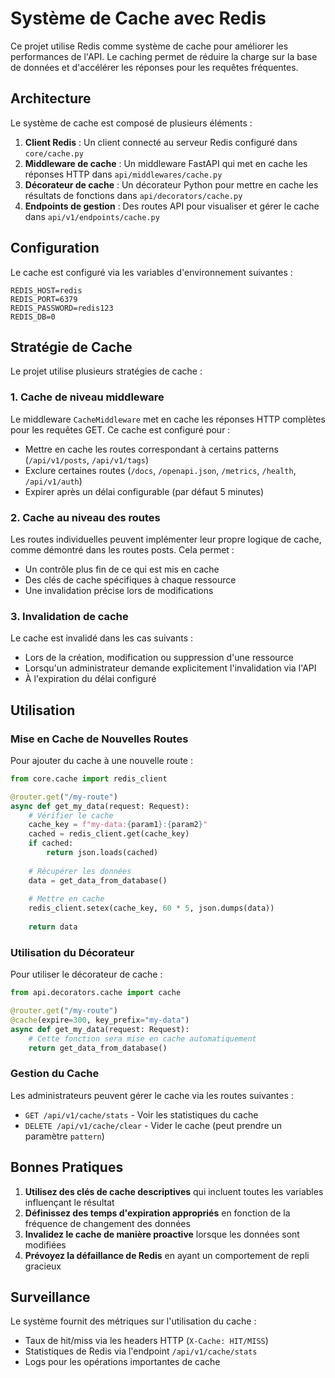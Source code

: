 # Système de Cache avec Redis

Ce projet utilise Redis comme système de cache pour améliorer les performances de l'API. Le caching permet de réduire la charge sur la base de données et d'accélérer les réponses pour les requêtes fréquentes.

## Architecture

Le système de cache est composé de plusieurs éléments :

1. **Client Redis** : Un client connecté au serveur Redis configuré dans `core/cache.py`
2. **Middleware de cache** : Un middleware FastAPI qui met en cache les réponses HTTP dans `api/middlewares/cache.py`
3. **Décorateur de cache** : Un décorateur Python pour mettre en cache les résultats de fonctions dans `api/decorators/cache.py`
4. **Endpoints de gestion** : Des routes API pour visualiser et gérer le cache dans `api/v1/endpoints/cache.py`

## Configuration

Le cache est configuré via les variables d'environnement suivantes :

```
REDIS_HOST=redis
REDIS_PORT=6379
REDIS_PASSWORD=redis123
REDIS_DB=0
```

## Stratégie de Cache

Le projet utilise plusieurs stratégies de cache :

### 1. Cache de niveau middleware

Le middleware `CacheMiddleware` met en cache les réponses HTTP complètes pour les requêtes GET. Ce cache est configuré pour :

- Mettre en cache les routes correspondant à certains patterns (`/api/v1/posts`, `/api/v1/tags`)
- Exclure certaines routes (`/docs`, `/openapi.json`, `/metrics`, `/health`, `/api/v1/auth`)
- Expirer après un délai configurable (par défaut 5 minutes)

### 2. Cache au niveau des routes

Les routes individuelles peuvent implémenter leur propre logique de cache, comme démontré dans les routes posts. Cela permet :

- Un contrôle plus fin de ce qui est mis en cache
- Des clés de cache spécifiques à chaque ressource
- Une invalidation précise lors de modifications

### 3. Invalidation de cache

Le cache est invalidé dans les cas suivants :

- Lors de la création, modification ou suppression d'une ressource
- Lorsqu'un administrateur demande explicitement l'invalidation via l'API
- À l'expiration du délai configuré

## Utilisation

### Mise en Cache de Nouvelles Routes

Pour ajouter du cache à une nouvelle route :

```python
from core.cache import redis_client

@router.get("/my-route")
async def get_my_data(request: Request):
    # Vérifier le cache
    cache_key = f"my-data:{param1}:{param2}"
    cached = redis_client.get(cache_key)
    if cached:
        return json.loads(cached)
    
    # Récupérer les données
    data = get_data_from_database()
    
    # Mettre en cache
    redis_client.setex(cache_key, 60 * 5, json.dumps(data))
    
    return data
```

### Utilisation du Décorateur

Pour utiliser le décorateur de cache :

```python
from api.decorators.cache import cache

@router.get("/my-route")
@cache(expire=300, key_prefix="my-data")
async def get_my_data(request: Request):
    # Cette fonction sera mise en cache automatiquement
    return get_data_from_database()
```

### Gestion du Cache

Les administrateurs peuvent gérer le cache via les routes suivantes :

- `GET /api/v1/cache/stats` - Voir les statistiques du cache
- `DELETE /api/v1/cache/clear` - Vider le cache (peut prendre un paramètre `pattern`)

## Bonnes Pratiques

1. **Utilisez des clés de cache descriptives** qui incluent toutes les variables influençant le résultat
2. **Définissez des temps d'expiration appropriés** en fonction de la fréquence de changement des données
3. **Invalidez le cache de manière proactive** lorsque les données sont modifiées
4. **Prévoyez la défaillance de Redis** en ayant un comportement de repli gracieux

## Surveillance

Le système fournit des métriques sur l'utilisation du cache :

- Taux de hit/miss via les headers HTTP (`X-Cache: HIT/MISS`)
- Statistiques de Redis via l'endpoint `/api/v1/cache/stats`
- Logs pour les opérations importantes de cache